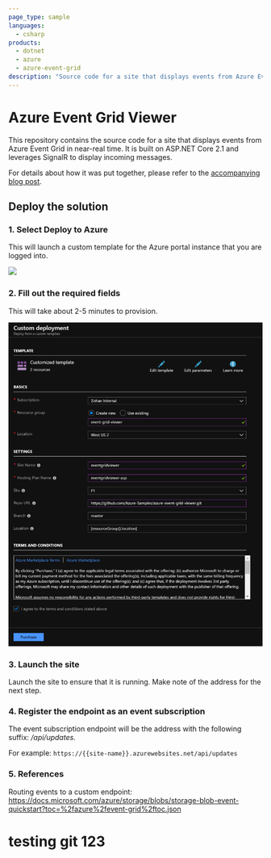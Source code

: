 ```yaml
---
page_type: sample
languages:
  - csharp
products:
  - dotnet
  - azure
  - azure-event-grid
description: "Source code for a site that displays events from Azure Event Grid in near-real time."
---
```


# Azure Event Grid Viewer

This repository contains the source code for a site that displays events from Azure Event Grid in near-real time. It is built on ASP.NET Core 2.1 and leverages SignalR to display incoming messages.

For details about how it was put together, please refer to the [accompanying blog post](https://madeofstrings.com/2018/03/14/azure-event-grid-viewer-with-asp-net-core-and-signalr/).

## Deploy the solution

### 1. Select Deploy to Azure

This will launch a custom template for the Azure portal instance that you are logged into.

<a href="https://portal.azure.com/#create/Microsoft.Template/uri/https%3A%2F%2Fraw.githubusercontent.com%2FAzure-Samples%2Fazure-event-grid-viewer%2Fmaster%2Fazuredeploy.json" target="_blank"><img src="http://azuredeploy.net/deploybutton.png"/></a>


### 2. Fill out the required fields 

This will take about 2-5 minutes to provision.

![Custom deployment](https://raw.githubusercontent.com/Azure-Samples/azure-event-grid-viewer/master/customdeployment_sm.png)


### 3. Launch the site

Launch the site to ensure that it is running. Make note of the address for the next step.

### 4. Register the endpoint as an event subscription

The event subscription endpoint will be the address with the following suffix: */api/updates*. 

For example: `https://{{site-name}}.azurewebsites.net/api/updates`

### 5. References

Routing events to a custom endpoint: https://docs.microsoft.com/azure/storage/blobs/storage-blob-event-quickstart?toc=%2fazure%2fevent-grid%2ftoc.json


# testing git  123
